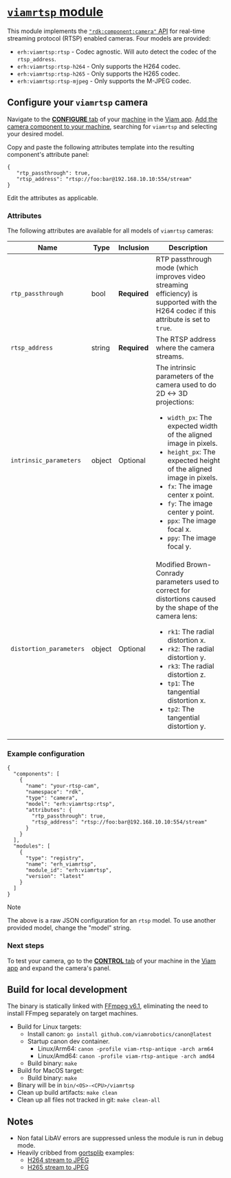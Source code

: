 # [`viamrtsp` module](https://app.viam.com/module/erh/viamrtsp)

This module implements the [`"rdk:component:camera"` API](https://docs.viam.com/components/camera/) for real-time streaming protocol (RTSP) enabled cameras.
Four models are provided:
* `erh:viamrtsp:rtsp` - Codec agnostic. Will auto detect the codec of the `rtsp_address`.
* `erh:viamrtsp:rtsp-h264` - Only supports the H264 codec.
* `erh:viamrtsp:rtsp-h265` - Only supports the H265 codec.
* `erh:viamrtsp:rtsp-mjpeg` - Only supports the M-JPEG codec.

## Configure your `viamrtsp` camera

Navigate to the [**CONFIGURE** tab](https://docs.viam.com/build/configure/) of your [machine](https://docs.viam.com/fleet/machines/) in the [Viam app](https://app.viam.com/).
[Add the camera component to your machine](https://docs.viam.com/build/configure/#components), searching for `viamrtsp` and selecting your desired model.

Copy and paste the following attributes template into the resulting component's attribute panel:

```
{
   "rtp_passthrough": true,
   "rtsp_address": "rtsp://foo:bar@192.168.10.10:554/stream"
}
```

Edit the attributes as applicable.

### Attributes

The following attributes are available for all models of `viamrtsp` cameras:

| Name    | Type   | Inclusion    | Description |
| ------- | ------ | ------------ | ----------- |
| `rtp_passthrough` | bool | **Required** | RTP passthrough mode (which improves video streaming efficiency) is supported with the H264 codec if this attribute is set to `true`. |
| `rtsp_address` | string | **Required** | The RTSP address where the camera streams. |
| `intrinsic_parameters` | object | Optional | The intrinsic parameters of the camera used to do 2D <-> 3D projections: <ul> <li> `width_px`: The expected width of the aligned image in pixels. </li> <li> `height_px`: The expected height of the aligned image in pixels. </li> <li> `fx`: The image center x point. </li> <li> `fy`: The image center y point. </li> <li> `ppx`: The image focal x. </li> <li> `ppy`: The image focal y. </li> </ul> |
| `distortion_parameters` | object | Optional | Modified Brown-Conrady parameters used to correct for distortions caused by the shape of the camera lens: <ul> <li> `rk1`: The radial distortion x. </li> <li> `rk2`: The radial distortion y. </li> <li> `rk3`: The radial distortion z. </li> <li> `tp1`: The tangential distortion x. </li> <li> `tp2`: The tangential distortion y. </li> </ul> |

### Example configuration

```
{
  "components": [
    {
      "name": "your-rtsp-cam",
      "namespace": "rdk",
      "type": "camera",
      "model": "erh:viamrtsp:rtsp",
      "attributes": {
        "rtp_passthrough": true,
        "rtsp_address": "rtsp://foo:bar@192.168.10.10:554/stream"
      }
    }
  ],
  "modules": [
    {
      "type": "registry",
      "name": "erh_viamrtsp",
      "module_id": "erh:viamrtsp",
      "version": "latest"
    }
  ]
}
```

> [!NOTE]
> The above is a raw JSON configuration for an `rtsp` model.
> To use another provided model, change the "model" string.

### Next steps

To test your camera, go to the [**CONTROL** tab](https://docs.viam.com/fleet/control/) of your machine in the [Viam app](https://app.viam.com) and expand the camera's panel.

## Build for local development

The binary is statically linked with [FFmpeg v6.1](https://github.com/FFmpeg/FFmpeg/tree/release/6.1), eliminating the need to install FFmpeg separately on target machines.
* Build for Linux targets:
    * Install canon: `go install github.com/viamrobotics/canon@latest`
    * Startup canon dev container.
        * Linux/Arm64: `canon -profile viam-rtsp-antique -arch arm64`
        * Linux/Amd64: `canon -profile viam-rtsp-antique -arch amd64`
    * Build binary: `make`
* Build for MacOS target:
    * Build binary: `make`
* Binary will be in `bin/<OS>-<CPU>/viamrtsp`
* Clean up build artifacts: `make clean`
* Clean up all files not tracked in git: `make clean-all`

## Notes

* Non fatal LibAV errors are suppressed unless the module is run in debug mode.
* Heavily cribbed from [gortsplib](https://github.com/bluenviron/gortsplib) examples:
    * [H264 stream to JPEG](https://github.com/bluenviron/gortsplib/blob/main/examples/client-play-format-h264-convert-to-jpeg/main.go)
    * [H265 stream to JPEG](https://github.com/bluenviron/gortsplib/blob/main/examples/client-play-format-h265-convert-to-jpeg/main.go)
